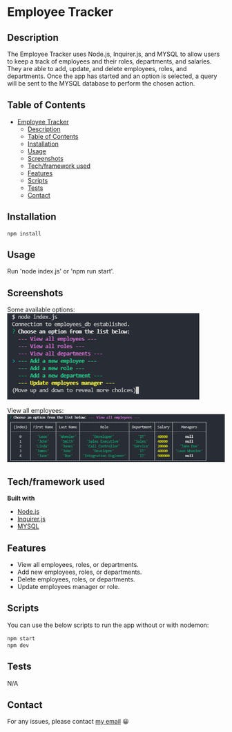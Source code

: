 # Employee Tracker

## Description

The Employee Tracker uses Node.js, Inquirer.js, and MYSQL to allow users to keep a track of employees and their roles, departments, and salaries. They are able to add, update, and delete employees, roles, and departments. Once the app has started and an option is selected, a query will be sent to the MYSQL database to perform the chosen action.

## Table of Contents

- [Employee Tracker](#employee-tracker)
  - [Description](#description)
  - [Table of Contents](#table-of-contents)
  - [Installation](#installation)
  - [Usage](#usage)
  - [Screenshots](#screenshots)
  - [Tech/framework used](#techframework-used)
  - [Features](#features)
  - [Scripts](#scripts)
  - [Tests](#tests)
  - [Contact](#contact)

## Installation

```
npm install
```

## Usage

Run 'node index.js' or 'npm run start'.

## Screenshots

Some available options:  
![Options](./public/assets/images/options.png "Options")

View all employees:
![Employees](./public/assets/images/employees.png "Employees")

## Tech/framework used

<b>Built with</b>

- [Node.js](https://nodejs.org/en/)
- [Inquirer.js](https://www.npmjs.com/package/inquirer)
- [MYSQL](https://www.mysql.com/)

## Features

- View all employees, roles, or departments.
- Add new employees, roles, or departments.
- Delete employees, roles, or departments.
- Update employees manager or role.

## Scripts

You can use the below scripts to run the app without or with nodemon:

```
npm start
npm dev
```

## Tests

N/A

## Contact

For any issues, please contact [my email](mailto:leonwheeler08@gmail.com) 😀
